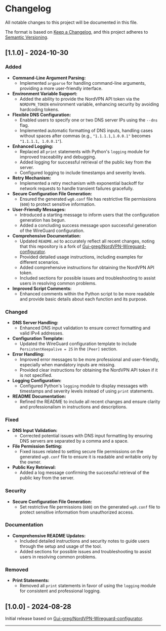 # Changelog

All notable changes to this project will be documented in this file.

The format is based on [Keep a Changelog](https://keepachangelog.com/en/1.1.0/),
and this project adheres to [Semantic Versioning](https://semver.org/spec/v2.0.0.html).

## [1.1.0] - 2024-10-30

### Added

- **Command-Line Argument Parsing:**
  - Implemented `argparse` for handling command-line arguments, providing a more user-friendly interface.
- **Environment Variable Support:**
  - Added the ability to provide the NordVPN API token via the `NORDVPN_TOKEN` environment variable, enhancing security by avoiding hardcoding tokens.
- **Flexible DNS Configuration:**
  - Enabled users to specify one or two DNS server IPs using the `--dns` flag.
  - Implemented automatic formatting of DNS inputs, handling cases without spaces after commas (e.g., `"1.1.1.1,1.0.0.1"` becomes `"1.1.1.1, 1.0.0.1"`).
- **Enhanced Logging:**
  - Replaced all `print` statements with Python's `logging` module for improved traceability and debugging.
  - Added logging for successful retrieval of the public key from the server.
  - Configured logging to include timestamps and severity levels.
- **Retry Mechanism:**
  - Implemented a retry mechanism with exponential backoff for network requests to handle transient failures gracefully.
- **Secure Configuration File Generation:**
  - Ensured the generated `wg0.conf` file has restrictive file permissions (`600`) to protect sensitive information.
- **User-Friendly Messages:**
  - Introduced a starting message to inform users that the configuration generation has begun.
  - Added a concluding success message upon successful generation of the WireGuard configuration.
- **Comprehensive Documentation:**
  - Updated `README.md` to accurately reflect all recent changes, noting that this repository is a fork of [Gui-greg/NordVPN-Wireguard-configurator](https://github.com/Gui-greg/NordVPN-Wireguard-configurator/).
  - Provided detailed usage instructions, including examples for different scenarios.
  - Added comprehensive instructions for obtaining the NordVPN API token.
  - Included sections for possible issues and troubleshooting to assist users in resolving common problems.
- **Improved Script Comments:**
  - Enhanced comments within the Python script to be more readable and provide basic details about each function and its purpose.

### Changed

- **DNS Server Handling:**
  - Enhanced DNS input validation to ensure correct formatting and valid IPv4 addresses.
- **Configuration Template:**
  - Updated the WireGuard configuration template to include `PersistentKeepalive = 25` in the `[Peer]` section.
- **Error Handling:**
  - Improved error messages to be more professional and user-friendly, especially when mandatory inputs are missing.
  - Provided clear instructions for obtaining the NordVPN API token if it is not specified.
- **Logging Configuration:**
  - Configured Python's `logging` module to display messages with timestamps and severity levels instead of using `print` statements.
- **README Documentation:**
  - Refined the README to include all recent changes and ensure clarity and professionalism in instructions and descriptions.

### Fixed

- **DNS Input Validation:**
  - Corrected potential issues with DNS input formatting by ensuring DNS servers are separated by a comma and a space.
- **File Permission Setting:**
  - Fixed issues related to setting secure file permissions on the generated `wg0.conf` file to ensure it is readable and writable only by the owner.
- **Public Key Retrieval:**
  - Added a log message confirming the successful retrieval of the public key from the server.

### Security

- **Secure Configuration File Generation:**
  - Set restrictive file permissions (`600`) on the generated `wg0.conf` file to protect sensitive information from unauthorized access.

### Documentation

- **Comprehensive README Updates:**
  - Included detailed instructions and security notes to guide users through the setup and usage of the tool.
  - Added sections for possible issues and troubleshooting to assist users in resolving common problems.

### Removed

- **Print Statements:**
  - Removed all `print` statements in favor of using the `logging` module for consistent and professional logging.

## [1.0.0] - 2024-08-28

Initial release based on [Gui-greg/NordVPN-Wireguard-configurator](https://github.com/Gui-greg/NordVPN-Wireguard-configurator/).

---
